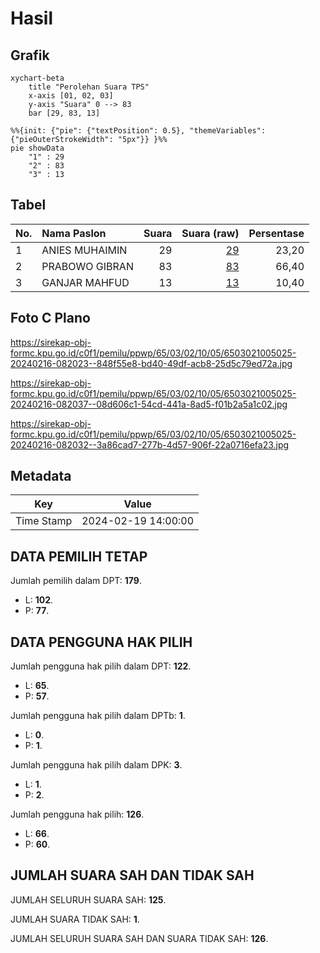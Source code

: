 # Hasil

## Grafik

```mermaid
xychart-beta
    title "Perolehan Suara TPS"
    x-axis [01, 02, 03]
    y-axis "Suara" 0 --> 83
    bar [29, 83, 13]
```

```mermaid
%%{init: {"pie": {"textPosition": 0.5}, "themeVariables": {"pieOuterStrokeWidth": "5px"}} }%%
pie showData
    "1" : 29
    "2" : 83
    "3" : 13
```

## Tabel

| No. | Nama Paslon    | Suara | Suara (raw) | Persentase |
|:--- |:-------------- | -----:| -----------:| ----------:|
| 1   | ANIES MUHAIMIN | 29    | [29][p-1]   | 23,20      |
| 2   | PRABOWO GIBRAN | 83    | [83][p-2]   | 66,40      |
| 3   | GANJAR MAHFUD  | 13    | [13][p-3]   | 10,40      |


[p-1]: https://github.com/gigit-pemilu/pemilu-2024-65-kalimantan-utara/blob/main/pilpres/hitung-suara/sub/65-kalimantan-utara/sub/03-nunukan/sub/02-nunukan/sub/1005-nunukan-tengah/sub/025-tps/sub/paslon-1.txt
[p-2]: https://github.com/gigit-pemilu/pemilu-2024-65-kalimantan-utara/blob/main/pilpres/hitung-suara/sub/65-kalimantan-utara/sub/03-nunukan/sub/02-nunukan/sub/1005-nunukan-tengah/sub/025-tps/sub/paslon-2.txt
[p-3]: https://github.com/gigit-pemilu/pemilu-2024-65-kalimantan-utara/blob/main/pilpres/hitung-suara/sub/65-kalimantan-utara/sub/03-nunukan/sub/02-nunukan/sub/1005-nunukan-tengah/sub/025-tps/sub/paslon-3.txt

## Foto C Plano

https://sirekap-obj-formc.kpu.go.id/c0f1/pemilu/ppwp/65/03/02/10/05/6503021005025-20240216-082023--848f55e8-bd40-49df-acb8-25d5c79ed72a.jpg

https://sirekap-obj-formc.kpu.go.id/c0f1/pemilu/ppwp/65/03/02/10/05/6503021005025-20240216-082037--08d606c1-54cd-441a-8ad5-f01b2a5a1c02.jpg

https://sirekap-obj-formc.kpu.go.id/c0f1/pemilu/ppwp/65/03/02/10/05/6503021005025-20240216-082032--3a86cad7-277b-4d57-906f-22a0716efa23.jpg


## Metadata

| Key        | Value               |
| ---------- | ------------------- |
| Time Stamp | 2024-02-19 14:00:00 |


## DATA PEMILIH TETAP

Jumlah pemilih dalam DPT: **179**.
 * L: **102**.
 * P: **77**.

## DATA PENGGUNA HAK PILIH

Jumlah pengguna hak pilih dalam DPT: **122**.
 * L: **65**.
 * P: **57**.

Jumlah pengguna hak pilih dalam DPTb: **1**.
 * L: **0**.
 * P: **1**.

Jumlah pengguna hak pilih dalam DPK: **3**.
 * L: **1**.
 * P: **2**.

Jumlah pengguna hak pilih: **126**.
 * L: **66**.
 * P: **60**.

## JUMLAH SUARA SAH DAN TIDAK SAH

JUMLAH SELURUH SUARA SAH: **125**.

JUMLAH SUARA TIDAK SAH: **1**.

JUMLAH SELURUH SUARA SAH DAN SUARA TIDAK SAH: **126**.



